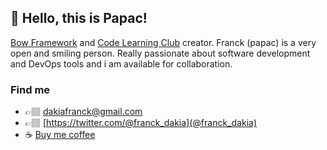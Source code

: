## 👋 Hello, this is Papac!

[Bow Framework](https://bowphp.com) and [Code Learning Club](https://codelearningclub.com) creator. Franck (papac) is a very open and smiling person. Really passionate about software development and DevOps tools and i am available for collaboration.

### Find me

- 👉🏽 [dakiafranck@gmail.com](dakiafranck@gmail.com)
- 👉🏽 [https://twitter.com/@franck_dakia](@franck_dakia)
- ☕️ [Buy me coffee](https://www.buymeacoffee.com/iOLqZ3h)
